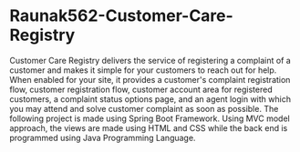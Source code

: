 # Raunak562-Customer-Care-Registry
Customer Care Registry delivers the service of registering a complaint of a customer and makes it simple for your customers to reach out for help. When enabled for your site, it provides a customer's complaint registration flow, customer registration flow, customer account area for registered customers, a complaint status options page, and an agent login with which you may attend and solve customer complaint as soon as possible. The following project is made using  Spring Boot Framework. Using MVC model approach, the views are made using HTML and CSS while the back end is programmed using Java Programming Language.
